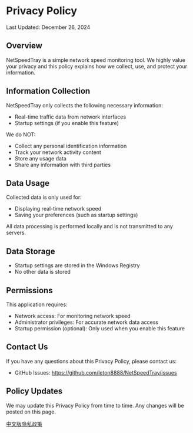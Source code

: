 # Privacy Policy

Last Updated: December 26, 2024

## Overview

NetSpeedTray is a simple network speed monitoring tool. We highly value your privacy and this policy explains how we collect, use, and protect your information.

## Information Collection

NetSpeedTray only collects the following necessary information:
- Real-time traffic data from network interfaces
- Startup settings (if you enable this feature)

We do NOT:
- Collect any personal identification information
- Track your network activity content
- Store any usage data
- Share any information with third parties

## Data Usage

Collected data is only used for:
- Displaying real-time network speed
- Saving your preferences (such as startup settings)

All data processing is performed locally and is not transmitted to any servers.

## Data Storage

- Startup settings are stored in the Windows Registry
- No other data is stored

## Permissions

This application requires:
- Network access: For monitoring network speed
- Administrator privileges: For accurate network data access
- Startup permission (optional): Only used when you enable this feature

## Contact Us

If you have any questions about this Privacy Policy, please contact us:
- GitHub Issues: https://github.com/leton8888/NetSpeedTray/issues

## Policy Updates

We may update this Privacy Policy from time to time. Any changes will be posted on this page.

[中文版隐私政策](PRIVACY_CN.md)